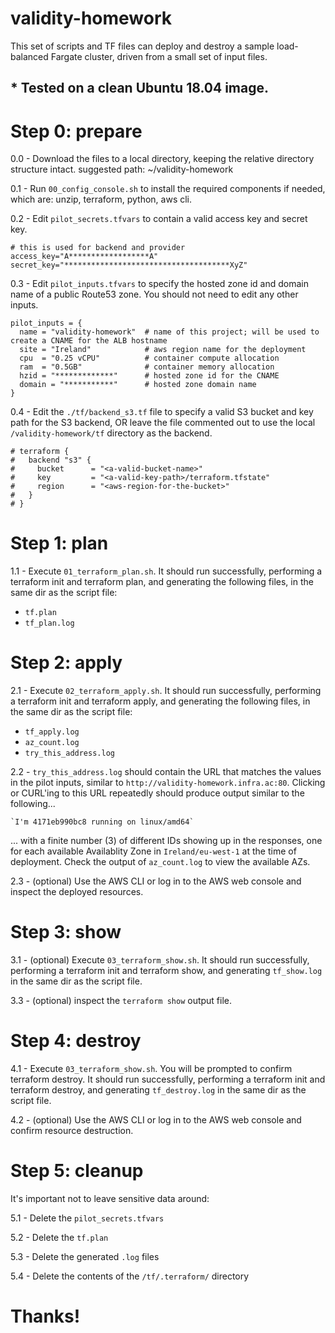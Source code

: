 # validity-homework

This set of scripts and TF files can deploy and destroy a sample load-balanced Fargate cluster, driven from a small set of input files.

## * Tested on a clean Ubuntu 18.04 image.

# Step 0: prepare

0.0 - Download the files to a local directory, keeping the relative directory structure intact.
  suggested path: ~/validity-homework

0.1 - Run `00_config_console.sh` to install the required components if needed, which are:  unzip, terraform, python, aws cli.

0.2 - Edit `pilot_secrets.tfvars` to contain a valid access key and secret key.
```
# this is used for backend and provider
access_key="A******************A"
secret_key="*************************************XyZ"
```

0.3 - Edit `pilot_inputs.tfvars` to specify the hosted zone id and domain name of a public Route53 zone.
  You should not need to edit any other inputs.
```
pilot_inputs = {
  name = "validity-homework"  # name of this project; will be used to create a CNAME for the ALB hostname
  site = "Ireland"            # aws region name for the deployment
  cpu  = "0.25 vCPU"          # container compute allocation
  ram  = "0.5GB"              # container memory allocation
  hzid = "*************"      # hosted zone id for the CNAME
  domain = "***********"      # hosted zone domain name
}
```

0.4 - Edit the `./tf/backend_s3.tf` file to specify a valid S3 bucket and key path for the S3 backend, OR
 leave the file commented out to use the local `/validity-homework/tf` directory as the backend.
```
# terraform {
#   backend "s3" {
#     bucket      = "<a-valid-bucket-name>"
#     key         = "<a-valid-key-path>/terraform.tfstate"
#     region      = "<aws-region-for-the-bucket>"
#   }
# }
```

# Step 1: plan

1.1 - Execute `01_terraform_plan.sh`.  It should run successfully, performing a terraform init and terraform plan, and generating the following files, in the same dir as the script file:
- `tf.plan`
- `tf_plan.log`

# Step 2: apply

2.1 - Execute `02_terraform_apply.sh`.  It should run successfully, performing a terraform init and terraform apply, and generating the following files, in the same dir as the script file:
- `tf_apply.log`
- `az_count.log`
- `try_this_address.log`

2.2 - `try_this_address.log` should contain the URL that matches the values in the pilot inputs, similar to `http://validity-homework.infra.ac:80`.  Clicking or CURL'ing to this URL repeatedly should produce output similar to the following...

    `I'm 4171eb990bc8 running on linux/amd64`

... with a finite number (3) of different IDs showing up in the responses, one for each available Availablity Zone in `Ireland/eu-west-1` at the time of deployment.  Check the output of `az_count.log` to view the available AZs.

2.3 - (optional) Use the AWS CLI or log in to the AWS web console and inspect the deployed resources.

# Step 3: show

3.1 - (optional) Execute `03_terraform_show.sh`.  It should run successfully, performing a terraform init and terraform show, and generating `tf_show.log` in the same dir as the script file.

3.3 - (optional) inspect the `terraform show` output file.

# Step 4: destroy

4.1 - Execute `03_terraform_show.sh`.  You will be prompted to confirm terraform destroy. It should run successfully, performing a terraform init and terraform destroy, and generating `tf_destroy.log` in the same dir as the script file.

4.2 - (optional) Use the AWS CLI or log in to the AWS web console and confirm resource destruction.

# Step 5: cleanup

It's important not to leave sensitive data around:

5.1 - Delete the `pilot_secrets.tfvars` 

5.2 - Delete the `tf.plan`

5.3 - Delete the generated `.log` files

5.4 - Delete the contents of the `/tf/.terraform/` directory


# Thanks!
